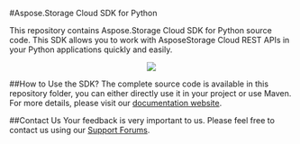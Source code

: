 #Aspose.Storage Cloud SDK for Python

This repository contains Aspose.Storage Cloud SDK for Python source code. This SDK allows you to work with AsposeStorage Cloud REST APIs in your Python applications quickly and easily. 

<p align="center">
  <a title="Download complete Aspose.Storage for Cloud source code" href="https://github.com/farooqsheikhpk/Aspose_Total_Cloud/archive/master.zip">
	<img src="https://raw.github.com/AsposeExamples/java-examples-dashboard/master/images/downloadZip-Button-Large.png" />
  </a>
</p>

##How to Use the SDK?
The complete source code is available in this repository folder, you can either directly use it in your project or use Maven. For more details, please visit our [documentation website](http://www.aspose.com/docs/display/totalcloud/Available+SDKs).

##Contact Us
Your feedback is very important to us. Please feel free to contact us using our [Support Forums](https://www.aspose.com/community/forums/).
